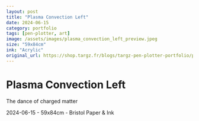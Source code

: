 ```yaml
---
layout: post
title: "Plasma Convection Left"
date: 2024-06-15
category: portfolio
tags: [pen-plotter, art]
image: /assets/images/plasma_convection_left_preview.jpeg
size: "59x84cm"
ink: "Acrylic"
original_url: https://shop.targz.fr/blogs/targz-pen-plotter-portfolio/plasma-convection-canvas
---
```


# Plasma Convection Left

The dance of charged matter

2024-06-15 - 59x84cm - Bristol Paper & Ink
